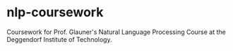 # nlp-coursework

Coursework for Prof. Glauner's Natural Language Processing Course at the Deggendorf Institute of Technology.
